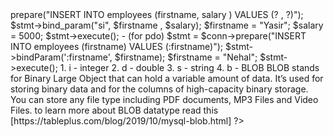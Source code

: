 <?php
# Notes For CRUD in php

## Crud
- C reate
- R ead
- U pdate
- D elete

## Three ways
1. Mysqli
    1. procedural
    2. OOP
2. PDO (OOP)

## Should I Use MySQLi or PDO?
If you need a short answer, it would be "Whatever you like".

- Both MySQLi and PDO have their advantages:

- PDO will work on 12 different database systems, whereas MySQLi will only work with MySQL databases.

- So, if you have to switch your project to use another database, PDO makes the process easy. You only have to change the connection string and a few queries. With MySQLi, you will need to rewrite the entire code - queries included.

- Both are object-oriented, but MySQLi also offers a procedural API.

- Both support Prepared Statements. Prepared Statements protect from SQL injection, and are very important for web application security.

## Prepared Statements and Bound Parameters
A prepared statement is a feature used to execute the same (or similar) SQL statements repeatedly with high efficiency.

## Prepared statements basically work like this:
- Prepare: An SQL statement template is created and sent to the database. Certain values are left unspecified, called parameters (labeled "?"). Example: INSERT INTO MyGuests VALUES(?, ?, ?)
- The database parses, compiles, and performs query optimization on the SQL statement template, and stores the result without executing it
- Execute: At a later time, the application binds the values to the parameters, and the database executes the statement. The application may execute the statement as many times as it wants with different values
- Compared to executing SQL statements directly, prepared statements have three main advantages:
    1. Prepared statements reduce parsing time as the preparation on the query is done only once (although the statement is executed multiple times)
    2. Bound parameters minimize bandwidth to the server as you need send only the parameters each time, and not the whole query
    3. Prepared statements are very useful against SQL injections.

### Binding
- (for mysqli)
$stmt = $conn->prepare("INSERT INTO employees (firstname, salary ) VALUES (? , ?)");
$stmt->bind_param("si", $firstname , $salary);
$firstname = "Yasir";
$salary = 5000;
$stmt->execute();


- (for pdo)
$stmt = $conn->prepare("INSERT INTO employees (firstname) VALUES (:firstname)");
$stmt->bindParam(':firstname', $firstname);
$firstname = "Nehal";
$stmt->execute();
  
1. i - integer
2. d - double
3. s - string
4. b - BLOB

BLOB stands for Binary Large Object that can hold a variable amount of data. It’s used for storing binary data and for the columns of high-capacity binary storage. You can store any file type including PDF documents, MP3 Files and Video Files.
to learn more about BLOB datatype read this [https://tableplus.com/blog/2019/10/mysql-blob.html]

?>